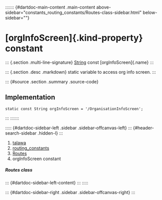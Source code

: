 ::::::: {#dartdoc-main-content .main-content above-sidebar="constants_routing_constants/Routes-class-sidebar.html" below-sidebar=""}
<div>

# [orgInfoScreen]{.kind-property} constant

</div>

::: {.section .multi-line-signature}
[String](https://api.flutter.dev/flutter/dart-core/String-class.html)
const [orgInfoScreen]{.name}
:::

::: {.section .desc .markdown}
static variable to access org info screen.
:::

::: {#source .section .summary .source-code}
## Implementation

``` language-dart
static const String orgInfoScreen = '/OrganisationInfoScreen';
```
:::
:::::::

::::: {#dartdoc-sidebar-left .sidebar .sidebar-offcanvas-left}
::: {#header-search-sidebar .hidden-l}
:::

1.  [talawa](../../index.html)
2.  [routing_constants](../../constants_routing_constants/)
3.  [Routes](../../constants_routing_constants/Routes-class.html)
4.  orgInfoScreen constant

##### Routes class

::: {#dartdoc-sidebar-left-content}
:::
:::::

::: {#dartdoc-sidebar-right .sidebar .sidebar-offcanvas-right}
:::
